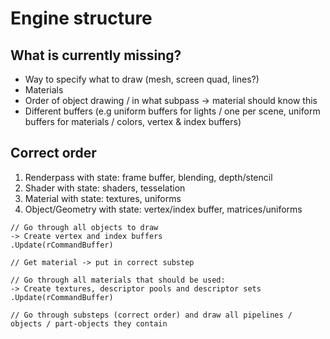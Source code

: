 # Engine structure

## What is currently missing?
- Way to specify what to draw (mesh, screen quad, lines?)
- Materials
- Order of object drawing / in what subpass -> material should know this
- Different buffers (e.g uniform buffers for lights / one per scene, uniform buffers for materials / colors, vertex & index buffers)

## Correct order
1. Renderpass with state: frame buffer, blending, depth/stencil
2. Shader with state: shaders, tesselation
3. Material with state: textures, uniforms
4. Object/Geometry with state: vertex/index buffer, matrices/uniforms


```
// Go through all objects to draw
-> Create vertex and index buffers
.Update(rCommandBuffer)

// Get material -> put in correct substep

// Go through all materials that should be used:
-> Create textures, descriptor pools and descriptor sets
.Update(rCommandBuffer)

// Go through substeps (correct order) and draw all pipelines / objects / part-objects they contain

```
